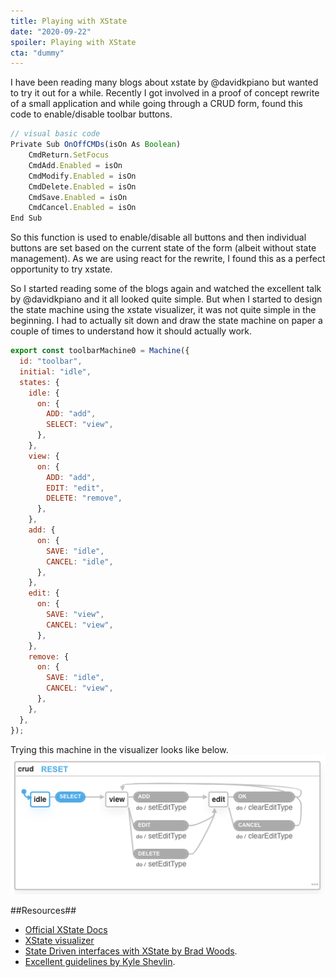 ```yaml
---
title: Playing with XState
date: "2020-09-22"
spoiler: Playing with XState
cta: "dummy"
---
```


I have been reading many blogs about xstate by @davidkpiano but wanted to try it out for a while. Recently I got involved in a proof of concept rewrite of a small application and while going through a CRUD form, found this code to enable/disable toolbar buttons.

```jsx
// visual basic code
Private Sub OnOffCMDs(isOn As Boolean)
    CmdReturn.SetFocus
    CmdAdd.Enabled = isOn
    CmdModify.Enabled = isOn
    CmdDelete.Enabled = isOn
    CmdSave.Enabled = isOn
    CmdCancel.Enabled = isOn
End Sub
```

So this function is used to enable/disable all buttons and then individual buttons are set based on the current state of the form (albeit without state management).
As we are using react for the rewrite, I found this as a perfect opportunity to try xstate.

So I started reading some of the blogs again and watched the excellent talk by @davidkpiano and it all looked quite simple. But when I started to design the state machine using the xstate visualizer, it was not quite simple in the beginning. I had to actually sit down and draw the state machine on paper a couple of times to understand how it should actually work.

```jsx
export const toolbarMachine0 = Machine({
  id: "toolbar",
  initial: "idle",
  states: {
    idle: {
      on: {
        ADD: "add",
        SELECT: "view",
      },
    },
    view: {
      on: {
        ADD: "add",
        EDIT: "edit",
        DELETE: "remove",
      },
    },
    add: {
      on: {
        SAVE: "idle",
        CANCEL: "idle",
      },
    },
    edit: {
      on: {
        SAVE: "view",
        CANCEL: "view",
      },
    },
    remove: {
      on: {
        SAVE: "idle",
        CANCEL: "view",
      },
    },
  },
});
```

Trying this machine in the visualizer looks like below.
![Vis-1](images/state-vis-1.png "State Vis")

##Resources##

- [Official XState Docs](https://xstate.js.org/docs)
- [XState visualizer](https://xstate.js.org/viz)
- [State Driven interfaces with XState by Brad Woods](https://blog.logrocket.com/state-driven-interfaces-with-xstate/).
- [Excellent guidelines by Kyle Shevlin](https://kyleshevlin.com/guidelines-for-state-machines-and-xstate#hierarchical-machines).
